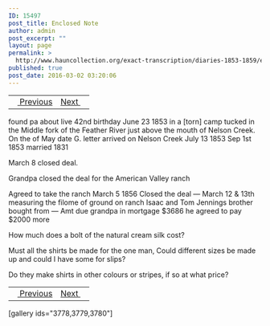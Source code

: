 ```yaml
---
ID: 15497
post_title: Enclosed Note
author: admin
post_excerpt: ""
layout: page
permalink: >
  http://www.hauncollection.org/exact-transcription/diaries-1853-1859/enclosed-note/
published: true
post_date: 2016-03-02 03:20:06
---
```

<table style="width: 100%;" align="center">
<tbody>
<tr>
<td><a href="http://www.hauncollection.org/version-2/diaries-1853-1859/first-page-opening/"><img src="https://lh3.googleusercontent.com/-EFJpxxNiPNw/VqgtWBCZrMI/AAAAAAAAAFU/WfY4lPFWWkg/s800-Ic42/Soeb-Plain-Arrows-8-10px.png" alt="" width="10" height="10" /> Previous</a></td>
<td style="text-align: right;"><a href="http://www.hauncollection.org/version-2/diaries-1853-1859/august-6-september-3-1853/">Next <img src="https://lh3.googleusercontent.com/-67k0cYlpXHw/VqgtWKz1MXI/AAAAAAAAAFU/k9PW_Piyurk/s800-Ic42/Soeb-Plain-Arrows-5-10px.png" alt="" width="10" height="10" /></a></td>
</tr>
</tbody>
</table>
found pa about live 42nd
birthday June 23 1853 in a
[torn] camp tucked in the
Middle fork of the Feather
River just above the mouth
of Nelson Creek.
On the of May date G. letter
arrived on Nelson Creek July 13 1853
Sep 1st 1853 married 1831

March 8 closed deal.

Grandpa closed the deal for the American
Valley ranch

Agreed to take the ranch March 5 1856
Closed the deal —
March 12 &amp; 13th measuring the filome of
ground on ranch
Isaac and Tom Jennings brother bought
from —
Amt due grandpa in mortgage $3686
he agreed to pay $2000 more

How much does a bolt of the natural cream
silk cost?

Must all the shirts be made for the one man,
Could different sizes be made up and could
I have some for slips?

Do they make shirts in other colours or
stripes, if so at what price?
<table style="width: 100%;" align="center">
<tbody>
<tr>
<td><a href="http://www.hauncollection.org/version-2/diaries-1853-1859/first-page-opening/"><img src="https://lh3.googleusercontent.com/-EFJpxxNiPNw/VqgtWBCZrMI/AAAAAAAAAFU/WfY4lPFWWkg/s800-Ic42/Soeb-Plain-Arrows-8-10px.png" alt="" width="10" height="10" /> Previous</a></td>
<td style="text-align: right;"><a href="http://www.hauncollection.org/version-2/diaries-1853-1859/august-6-september-3-1853/">Next <img src="https://lh3.googleusercontent.com/-67k0cYlpXHw/VqgtWKz1MXI/AAAAAAAAAFU/k9PW_Piyurk/s800-Ic42/Soeb-Plain-Arrows-5-10px.png" alt="" width="10" height="10" /></a></td>
</tr>
</tbody>
</table>
[gallery ids="3778,3779,3780"]